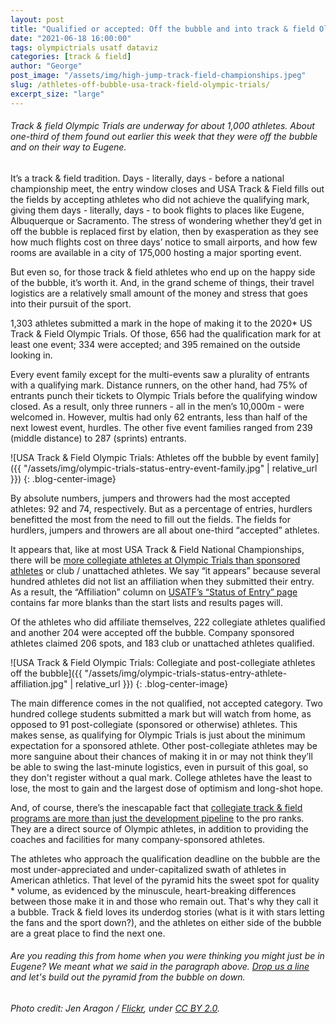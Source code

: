 ```yaml
---
layout: post
title: "Qualified or accepted: Off the bubble and into track & field Olympic Trials (data viz)"
date: "2021-06-18 16:00:00"
tags: olympictrials usatf dataviz
categories: [track & field]
author: "George"
post_image: "/assets/img/high-jump-track-field-championships.jpeg"
slug: /athletes-off-bubble-usa-track-field-olympic-trials/
excerpt_size: "large"
---
```


<h6>Track & field Olympic Trials are underway for about 1,000 athletes. About one-third of them found out earlier this week that they were off the bubble and on their way to Eugene.</h6>

It’s a track & field tradition. Days - literally, days - before a national championship meet, the entry window closes and USA Track & Field fills out the fields by accepting athletes who did not achieve the qualifying mark, giving them days - literally, days - to book flights to places like Eugene, Albuquerque or Sacramento. The stress of wondering whether they’d get in off the bubble is replaced first by elation, then by exasperation as they see how much flights cost on three days’ notice to small airports, and how few rooms are available in a city of 175,000 hosting a major sporting event.

But even so, for those track & field athletes who end up on the happy side of the bubble, it’s worth it. And, in the grand scheme of things, their travel logistics are a relatively small amount of the money and stress that goes into their pursuit of the sport.

1,303 athletes submitted a mark in the hope of making it to the 2020\* US Track & Field Olympic Trials. Of those, 656 had the qualification mark for at least one event; 334 were accepted; and 395 remained on the outside looking in.

Every event family except for the multi-events saw a plurality of entrants with a qualifying mark. Distance runners, on the other hand, had 75% of entrants punch their tickets to Olympic Trials before the qualifying window closed. As a result, only three runners - all in the men’s 10,000m - were welcomed in. However, multis had only 62 entrants, less than half of the next lowest event, hurdles. The other five event families ranged from 239 (middle distance) to 287 (sprints) entrants.

![USA Track & Field Olympic Trials: Athletes off the bubble by event family]({{ "/assets/img/olympic-trials-status-entry-event-family.jpg" | relative_url }})
{: .blog-center-image}

By absolute numbers, jumpers and throwers had the most accepted athletes: 92 and 74, respectively. But as a percentage of entries, hurdlers benefitted the most from the need to fill out the fields. The fields for hurdlers, jumpers and throwers are all about one-third “accepted” athletes.

It appears that, like at most USA Track & Field National Championships, there will be [more collegiate athletes at Olympic Trials than sponsored athletes](https://nalathletics.com/blog/2020/08/02/finding-professional-track-and-field-athletes) or club / unattached athletes. We say “it appears” because several hundred athletes did not list an affiliation when they submitted their entry. As a result, the “Affiliation” column on [USATF’s “Status of Entry” page](https://www.usatf.org/events/2021/2020-u-s-olympic-team-trials-track-field/status-of-entries) contains far more blanks than the start lists and results pages will.

Of the athletes who did affiliate themselves, 222 collegiate athletes qualified and another 204 were accepted off the bubble. Company sponsored athletes claimed 206 spots, and 183 club or unattached athletes qualified.

![USA Track & Field Olympic Trials: Collegiate and post-collegiate athletes off the bubble]({{ "/assets/img/olympic-trials-status-entry-athlete-affiliation.jpg" | relative_url }})
{: .blog-center-image}

The main difference comes in the not qualified, not accepted category. Two hundred college students submitted a mark but will watch from home, as opposed to 91 post-collegiate (sponsored or otherwise) athletes. This makes sense, as qualifying for Olympic Trials is just about the minimum expectation for a sponsored athlete. Other post-collegiate athletes may be more sanguine about their chances of making it in or may not think they’ll be able to swing the last-minute logistics, even in pursuit of this goal, so they don't register without a qual mark. College athletes have the least to lose, the most to gain and the largest dose of optimism and long-shot hope.

And, of course, there’s the inescapable fact that [collegiate track & field programs are more than just the development pipeline](https://nalathletics.com/blog/2020/06/11/collegiate-spending-track-and-field-governing-bodies) to the pro ranks. They are a direct source of Olympic athletes, in addition to providing the coaches and facilities for many company-sponsored athletes.

The athletes who approach the qualification deadline on the bubble are the most under-appreciated and under-capitalized swath of athletes in American athletics. That level of the pyramid hits the sweet spot for quality \* volume, as evidenced by the minuscule, heart-breaking differences between those make it in and those who remain out. That's why they call it a bubble. Track & field loves its underdog stories (what is it with stars letting the fans and the sport down?), and the athletes on either side of the bubble are a great place to find the next one.

<h6>Are you reading this from home when you were thinking you might just be in Eugene? We meant what we said in the paragraph above. <a href="mailto:george@nalathletics.com">Drop us a line</a> and let's build out the pyramid from the bubble on down.</h6>

<em>Photo credit: Jen Aragon / [Flickr](https://flic.kr/p/28pf6jd), under [CC BY 2.0](https://creativecommons.org/licenses/by/2.0/).</em>

